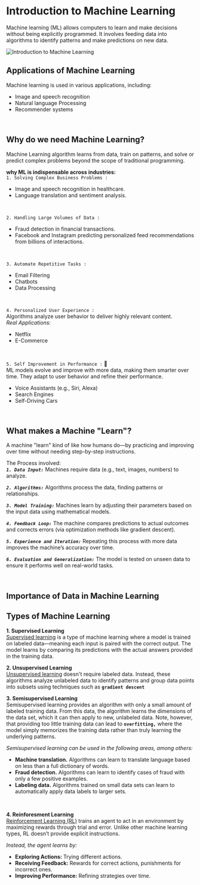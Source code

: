 # Introduction to Machine Learning
Machine learning (ML) allows computers to learn and make decisions without being explicitly programmed. It involves feeding data into algorithms to identify patterns and make predictions on new data.

![Introduction to Machine Learning](image.png)



## Applications of Machine Learning
Machine learning is used in various applications, including:
- Image and speech recognition
- Natural language Processing
- Recommender systems  
  
<br>  

## Why do we need Machine Learning?    
Machine Learning algorithm learns from data, train on patterns, and solve or predict complex problems beyond the scope of traditional programming. 

**why ML is indispensable across industries:**    
`1. Solving Complex Business Problems :`   
  - Image and speech recognition in healthcare.   
  - Language translation and sentiment analysis.     
 <br>   

`2. Handling Large Volumes of Data :`    
- Fraud detection in financial transactions.   
-  Facebook and Instagram predicting personalized feed recommendations from billions of interactions.       
<br>    

`3. Automate Repetitive Tasks :`      
- Email Filtering
- Chatbots
- Data Processing    
<br>        

`4. Personalized User Experience :`    
 Algorithms analyze user behavior to deliver highly relevant content.     
 *Real Applications:*   
 - Netflix    
 - E-Commerce    
  <br>      

`5. Self Improvement in Performance :` 🤖     
ML models evolve and improve with more data, making them smarter over time. They adapt to user behavior and refine their performance.       
- Voice Assistants (e.g., Siri, Alexa)  
-  Search Engines
-  Self-Driving Cars      

<br>    

## What makes a Machine "Learn"?   
A machine "learn" kind of like how humans do—by practicing and improving over time without needing step-by-step instructions.     

The Process involved:   
***`1. Data Input:`*** Machines require data (e.g., text, images, numbers) to analyze.  
 
***`2. Algorithms:`*** Algorithms process the data, finding patterns or relationships.  

***`3. Model Training:`*** Machines learn by adjusting their parameters based on the input data using mathematical models.      

***`4. Feedback Loop:`*** The machine compares predictions to actual outcomes and corrects errors (via optimization methods like gradient descent).    

***`5. Experience and Iteration:`*** Repeating this process with more data improves the machine’s accuracy over time.   

***`6. Evaluation and Generalization:`*** The model is tested on unseen data to ensure it performs well on real-world tasks.    

<br>    

## Importance of Data in Machine Learning

## Types of Machine Learning
**1. Supervised Learning**  
[<u>Supervised learning</u>]() is a type of machine learning where a model is trained on labeled data—meaning each input is paired with the correct output. The model learns by comparing its predictions with the actual answers provided in the training data.       

**2. Unsupervised Learning**    
[<u>Unsupervised learning</u>]() doesn't require labeled data. Instead, these algorithms analyze unlabeled data to identify patterns and group data points into subsets using techniques such as **`gradient descent`** 

**3. Semisupervised Learning**    
 Semisupervised learning provides an algorithm with only a small amount of labeled training data. From this data, the algorithm learns the dimensions of the data set, which it can then apply to new, unlabeled data. Note, however, that providing too little training data can lead to **`overfitting,`** where the model simply memorizes the training data rather than truly learning the underlying patterns. 

*Semisupervised learning can be used in the following areas, among others:*

- **Machine translation.** Algorithms can learn to translate language based on less than a full dictionary of words.  
- **Fraud detection.** Algorithms can learn to identify cases of fraud with only a few positive examples.  
- **Labeling data.** Algorithms trained on small data sets can learn to automatically apply data labels to larger sets.    

<br>

**4. Reinforesment Learning**   
[Reinforcement Learning (RL)]() trains an agent to act in an environment by maximizing rewards through trial and error. Unlike other machine learning types, RL doesn’t provide explicit instructions.

*Instead, the agent learns by:*

- **Exploring Actions:** Trying different actions.  
- **Receiving Feedback:** Rewards for correct actions, punishments for incorrect ones.   
- **Improving Performance:** Refining strategies over time.


